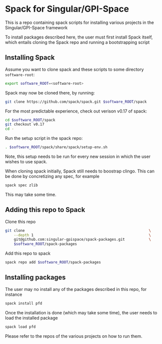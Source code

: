 # Spack for Singular/GPI-Space

This is a repo containing spack scripts for installing various projects in the
Singular/GPI-Space framework

To install packages described here, the user must first install Spack itself,
which entails cloning the Spack repo and running a bootstrapping script

## Installing Spack
Assume you want to clone spack and these scripts to some directory
`software-root`:

```bash
export software_ROOT=<software-root>

```

Spack may now be cloned there, by running:

```bash
git clone https://github.com/spack/spack.git $software_ROOT/spack

```

For the most predictable experience, check out verison v0.17 of spack:
```bash
cd $software_ROOT/spack
git checkout v0.17
cd -

```

Run the setup script in the spack repo:

```bash
. $software_ROOT/spack/share/spack/setup-env.sh

```
Note, this setup needs to be run for every new session in which the user wishes
to use spack.

When cloning spack initially, Spack still needs to boostrap clingo. This can be
done by concretizing any spec, for example
```bash
spack spec zlib

```
This may take some time.

## Adding this repo to Spack

Clone this repo

```bash
git clone                                                         \
    --depth 1                                                     \
    git@github.com:singular-gpispace/spack-packages.git           \
    $software_ROOT/spack-packages

```

Add this repo to spack
```bash
spack repo add $software_ROOT/spack-packages

```

## Installing packages
The user may no install any of the packages described in this repo, for instance

```bash
spack install pfd
```
Once the installation is done (which may take some time), the user needs to load
the installed package

```bash
spack load pfd
```

Please refer to the repos of the various projects on how to run them.
